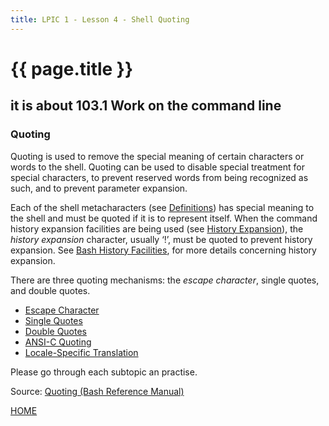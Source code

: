 ```yaml
---
title: LPIC 1 - Lesson 4 - Shell Quoting
---
```


# {{ page.title }}

## it is about 103.1 Work on the command line

### Quoting

Quoting is used to remove the special meaning of certain characters or words to the shell. Quoting can be used to disable special treatment for special characters, to prevent reserved words from being recognized as such, and to prevent parameter expansion.

Each of the shell metacharacters (see [Definitions](https://www.gnu.org/software/bash/manual/html_node/Definitions.html)) has special meaning to the shell and must be quoted if it is to represent itself. When the command history expansion facilities are being used (see [History Expansion](https://www.gnu.org/software/bash/manual/html_node/History-Interaction.html)), the _history expansion_ character, usually ‘!’, must be quoted to prevent history expansion. See [Bash History Facilities](https://www.gnu.org/software/bash/manual/html_node/Bash-History-Facilities.html), for more details concerning history expansion.

There are three quoting mechanisms: the _escape character_, single quotes, and double quotes.

-   [Escape Character](https://www.gnu.org/software/bash/manual/html_node/Escape-Character.html)
-   [Single Quotes](https://www.gnu.org/software/bash/manual/html_node/Single-Quotes.html)
-   [Double Quotes](https://www.gnu.org/software/bash/manual/html_node/Double-Quotes.html)
-   [ANSI-C Quoting](https://www.gnu.org/software/bash/manual/html_node/ANSI_002dC-Quoting.html)
-   [Locale-Specific Translation](https://www.gnu.org/software/bash/manual/html_node/Locale-Translation.html)

Please go through each subtopic an practise.


Source: [Quoting (Bash Reference Manual)](https://www.gnu.org/software/bash/manual/html_node/Quoting.html)


[HOME](https://ogaida.github.io/lpic_1/README.html)
